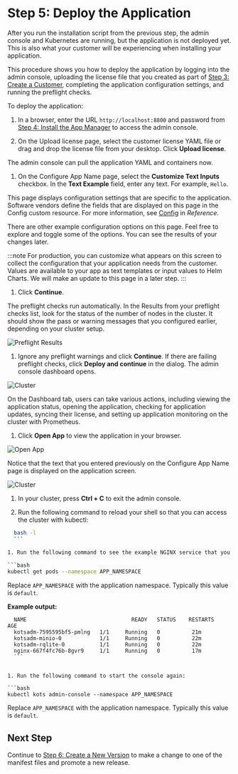 # Step 5: Deploy the Application

After you run the installation script from the previous step, the admin console and Kubernetes are running, but the application is not deployed yet. This is also what your customer will be experiencing when installing your application.

This procedure shows you how to deploy the application by logging into the admin console, uploading the license file that you created as part of [Step 3: Create a Customer](tutorial-ui-create-customer), completing the application configuration settings, and running the preflight checks.

To deploy the application:

1. In a browser, enter the URL `http://localhost:8800` and password from [Step 4: Install the App Manager](tutorial-ui-install-app-manager) to access the admin console.

1. On the Upload license page, select the customer license YAML file or drag and drop the license file from your desktop. Click **Upload license**.

  The admin console can pull the application YAML and containers now.

1. On the Configure App Name page, select the **Customize Text Inputs** checkbox. In the **Text Example** field, enter any text. For example, `Hello`.

  This page displays configuration settings that are specific to the application. Software vendors define the fields that are displayed on this page in the Config custom resource. For more information, see [Config](/reference/custom-resource-config) in _Reference_.

  There are other example configuration options on this page. Feel free to explore and toggle some of the options. You can see the results of your changes later.

  :::note
  For production, you can customize what appears on this screen to collect the configuration that your application needs from the customer. Values are available to your app as text templates or input values to Helm Charts. We will make an update to this page in a later step.
  :::

1. Click **Continue**.

  The preflight checks run automatically. In the Results from your preflight checks list, look for the status of the number of nodes in the cluster. It should show the pass or warning messages that you configured earlier, depending on your cluster setup.

  ![Preflight Results](/images/preflight-warning.png)

1. Ignore any preflight warnings and click **Continue**. If there are failing preflight checks, click **Deploy and continue** in the dialog. The admin console dashboard opens.

  ![Cluster](/images/guides/kots/application-tutorial-ui.png)

  On the Dashboard tab, users can take various actions, including viewing the application status, opening the application, checking for application updates, syncing their license, and setting up application monitoring on the cluster with Prometheus.

1. Click **Open App** to view the application in your browser.

  ![Open App](/images/guides/kots/open-app.png)

  Notice that the text that you entered previously on the Configure App Name page is displayed on the application screen.

  ![Cluster](/images/guides/kots/example-app.png)

1. In your cluster, press **Ctrl + C** to exit the admin console.

1. Run the following command to reload your shell so that you can access the cluster with kubectl:

  ```bash
    bash -l
    ```

1. Run the following command to see the example NGINX service that you just deployed:

  ```bash
  kubectl get pods --namespace APP_NAMESPACE
  ```
  Replace `APP_NAMESPACE` with the application namespace. Typically this value is `default`.

  **Example output:**

  ```
    NAME                                 READY   STATUS    RESTARTS   AGE
    kotsadm-7595595bf5-pmlng   1/1     Running   0          21m
    kotsadm-minio-0            1/1     Running   0          22m
    kotsadm-rqlite-0           1/1     Running   0          22m
    nginx-667f4fc76b-8gvr9     1/1     Running   0          17m
    ```


1. Run the following command to start the console again:

  ```bash
  kubectl kots admin-console --namespace APP_NAMESPACE
  ```

  Replace `APP_NAMESPACE` with the application namespace. Typically this value is `default`.

## Next Step

Continue to [Step 6: Create a New Version](tutorial-ui-create-new-version) to make a change to one of the manifest files and promote a new release.
